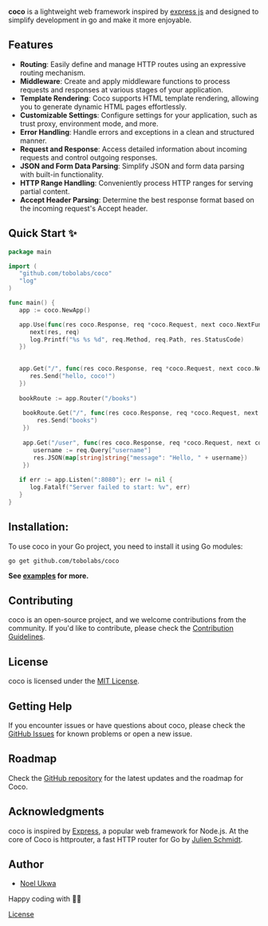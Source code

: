 **coco** is a lightweight web framework inspired by [express js](https://github.com/expressjs/express) and designed to simplify development in go and make it more enjoyable.

## Features

- **Routing**: Easily define and manage HTTP routes using an expressive routing mechanism.
- **Middleware**: Create and apply middleware functions to process requests and responses at various stages of your application.
- **Template Rendering**: Coco supports HTML template rendering, allowing you to generate dynamic HTML pages effortlessly.
- **Customizable Settings**: Configure settings for your application, such as trust proxy, environment mode, and more.
- **Error Handling**: Handle errors and exceptions in a clean and structured manner.
- **Request and Response**: Access detailed information about incoming requests and control outgoing responses.
- **JSON and Form Data Parsing**: Simplify JSON and form data parsing with built-in functionality.
- **HTTP Range Handling**: Conveniently process HTTP ranges for serving partial content.
- **Accept Header Parsing**: Determine the best response format based on the incoming request's Accept header.

## Quick Start ✨

```go
package main

import (
   "github.com/tobolabs/coco"
   "log"
)

func main() {
   app := coco.NewApp()

   app.Use(func(res coco.Response, req *coco.Request, next coco.NextFunc) {
      next(res, req)
      log.Printf("%s %s %d", req.Method, req.Path, res.StatusCode)
   })
   

   app.Get("/", func(res coco.Response, req *coco.Request, next coco.NextFunc) {
      res.Send("hello, coco!")
   })
   
   bookRoute := app.Router("/books")
   
    bookRoute.Get("/", func(res coco.Response, req *coco.Request, next coco.NextFunc) {
        res.Send("books")
    })
   
    app.Get("/user", func(res coco.Response, req *coco.Request, next coco.NextFunc) {
       username := req.Query["username"]
       res.JSON(map[string]string{"message": "Hello, " + username})
    })
   
   if err := app.Listen(":8080"); err != nil {
      log.Fatalf("Server failed to start: %v", err)
   }
}
```
## **Installation**:
   To use coco in your Go project, you need to install it using Go modules:

   ```shell
   go get github.com/tobolabs/coco
   ```
 
**See [examples](../examples) for more.**


## Contributing

coco is an open-source project, and we welcome contributions from the community. If you'd like to contribute, please check the [Contribution Guidelines](CONTRIBUTING.md).

## License

coco is licensed under the [MIT License](../LICENSE).

## Getting Help

If you encounter issues or have questions about coco, please check the [GitHub Issues](https://github.com/tobolabs/coco/issues) for known problems or open a new issue.

## Roadmap

Check the [GitHub repository](https://github.com/tobolabs/coco) for the latest updates and the roadmap for Coco.

## Acknowledgments

coco is inspired by [Express](https://expressjs.com/), a popular web framework for Node.js.
At the core of Coco is httprouter, a fast HTTP router for Go by [Julien Schmidt](https://github.com/julienschmidt).


## Author
- [Noel Ukwa](https://github.com/noelukwa)

Happy coding with 🌴🚀

[License](../LICENSE)
